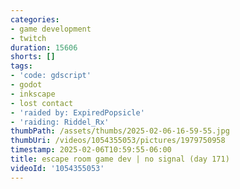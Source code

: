 ```yaml
---
categories:
- game development
- twitch
duration: 15606
shorts: []
tags:
- 'code: gdscript'
- godot
- inkscape
- lost contact
- 'raided by: ExpiredPopsicle'
- 'raiding: Riddel_Rx'
thumbPath: /assets/thumbs/2025-02-06-16-59-55.jpg
thumbUri: /videos/1054355053/pictures/1979750958
timestamp: 2025-02-06T10:59:55-06:00
title: escape room game dev | no signal (day 171)
videoId: '1054355053'
---
```

